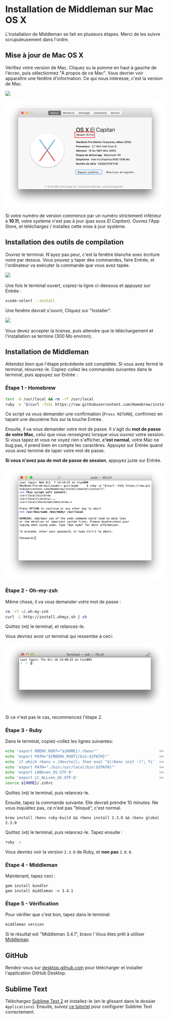 # Installation de Middleman sur Mac OS X

L'installation de Middleman se fait en plusieurs étapes. Merci de les
suivre scrupuleusement dans l'ordre.

## Mise à jour de Mac OS X

Vérifiez votre version de Mac. Cliquez su la pomme en haut à gauche de l'écran,
puis sélectionnez "À propos de ce Mac". Vous devrier voir apparaître une fenêtre
d'information. Ce qui nous intéresse, c'est la version de Mac.

![](images/about-mac-menu.png)

![](images/about-mac.png)

Si votre numéro de version commence par un numéro strictement inférieur à **10.11**, votre
système n'est pas à jour (pas sous _El Capitan_). Ouvrez l'App Store, et téléchargez / installez
cette mise à jour système.

## Installation des outils de compilation

Ouvrez le terminal. N'ayez pas peur, c'est la fenêtre blanche avec écriture noire
par dessus. Vous pouvez y taper des commandes, faire Entrée, et l'ordinateur va exécuter
la commande que vous avez tapée.

![](images/open-terminal.png)

Une fois le terminal ouvert, copiez-la ligne ci-dessous et appuyez sur Entrée :

```bash
xcode-select --install
```

Une fenêtre devrait s'ouvrir, Cliquez sur "Installer".

![](images/xcode-select-install.png)

Vous devez accepter la license, puis attendre que le téléchargement et
l'installation se termine (300 Mo environ).

## Installation de Middleman

Attendez bien que l'étape précédente soit complétée. Si vous avez fermé le terminal, réouvrez-le.
Copiez-collez les commandes suivantes dans le terminal, puis appuyez sur Entrée :

### Étape 1 - Homebrew

```bash
test -d /usr/local && rm -rf /usr/local
ruby -e "$(curl -fsSL https://raw.githubusercontent.com/Homebrew/install/master/install)"
```

Ce script va vous demander une confirmation (`Press RETURN`), confirmez en tapant une deuxième fois
sur la touche Entrée.

Ensuite, il va vous demander votre mot de passe. Il s'agit du **mot de passe de votre Mac**,
celui que vous renseignez lorsque vous ouvrez votre session. Si vous tapez et vous ne voyez rien s'afficher,
**c'est normal**, votre Mac ne bug pas, il prend bien en compte les caractères. Appuyez
sur Entrée quand vous avez terminé de taper votre mot de passe.

**Si vous n'avez pas de mot de passe de session**, appuyez juste sur Entrée.

![](images/homebrew.png)

### Étape 2 - Oh-my-zsh

Même chose, il va vous demander votre mot de passe :

```bash
rm -rf ~/.oh-my-zsh
curl -L http://install.ohmyz.sh | sh
```

Quittez (`⌘Q`) le terminal, et relancez-le.

Vous devriez avoir un terminal qui ressembe à ceci:

![](images/on-my-zsh.png)

Si ce n'est pas le cas, recommencez l'étape 2.

### Étape 3 - Ruby

Dans le terminal, copiez-collez les lignes suivantes:

```bash
echo 'export RBENV_ROOT="${HOME}/.rbenv"'                           >> ${HOME}/.zshrc
echo 'export PATH="${RBENV_ROOT}/bin:${PATH}"'                      >> ${HOME}/.zshrc
echo 'if which rbenv > /dev/null; then eval "$(rbenv init -)"; fi'  >> ${HOME}/.zshrc
echo 'export PATH="./bin:/usr/local/bin:${PATH}"'                   >> ${HOME}/.zshrc
echo 'export LANG=en_US.UTF-8'                                      >> ${HOME}/.zshrc
echo 'export LC_ALL=en_US.UTF-8'                                    >> ${HOME}/.zshrc
source ${HOME}/.zshrc
```

Quittez (`⌘Q`) le terminal, puis relancez-le.

Ensuite, tapez la commande suivante. Elle devrait prendre 10 minutes. Ne vous inquiétez pas,
ce n'est pas "bloqué", c'est normal.

```
brew install rbenv ruby-build && rbenv install 2.3.0 && rbenv global 2.3.0
```

Quittez (`⌘Q`) le terminal, puis relancez-le. Tapez ensuite :

```bash
ruby -v
```

Vous devriez voir la version `2.3.0` de Ruby, et **non pas** `2.0.0`.

### Étape 4 - Middleman

Maintenant, tapez ceci :

```
gem install bundler
gem install middleman -v 3.4.1
```

### Étape 5 - Vérification

Pour vérifier que c'est bon, tapez dans le terminal:

```bash
middleman version
```

Si le résultat est "Middleman 3.4.1", bravo ! Vous êtes prêt à utiliser [Middleman](https://middlemanapp.com/).

## GitHub

Rendez-vous sur [desktop.github.com](https://desktop.github.com/) pour télécharger et installer l'application GitHub Desktop.

## Sublime Text

Téléchargez [Sublime Text 2](http://www.sublimetext.com/2) et installez-le (en le glissant dans le dossier `Applications`).
Ensuite, suivez [ce tutoriel](https://github.com/lewagon/setup/blob/master/_partials/sublime_text_preferences.md) pour configurer Sublime Text correctement.
